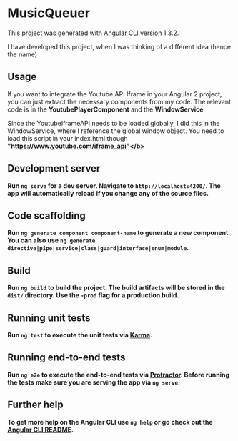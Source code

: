 # MusicQueuer

This project was generated with [Angular CLI](https://github.com/angular/angular-cli) version 1.3.2.

I have developed this project, when I was thinking of a different idea (hence the name)

## Usage
If you want to integrate the Youtube API Iframe in your Angular 2 project, you can just extract the necessary components from my code.
The relevant code is in the <b>YoutubePlayerComponent</b> and the <b>WindowService</b>

Since the YoutubeIframeAPI needs to be loaded globally, I did this in the WindowService, where I reference the global window object.
You need to load this script in your index.html though <b>"https://www.youtube.com/iframe_api"</b>



## Development server

Run `ng serve` for a dev server. Navigate to `http://localhost:4200/`. The app will automatically reload if you change any of the source files.

## Code scaffolding

Run `ng generate component component-name` to generate a new component. You can also use `ng generate directive|pipe|service|class|guard|interface|enum|module`.

## Build

Run `ng build` to build the project. The build artifacts will be stored in the `dist/` directory. Use the `-prod` flag for a production build.

## Running unit tests

Run `ng test` to execute the unit tests via [Karma](https://karma-runner.github.io).

## Running end-to-end tests

Run `ng e2e` to execute the end-to-end tests via [Protractor](http://www.protractortest.org/).
Before running the tests make sure you are serving the app via `ng serve`.

## Further help

To get more help on the Angular CLI use `ng help` or go check out the [Angular CLI README](https://github.com/angular/angular-cli/blob/master/README.md).
